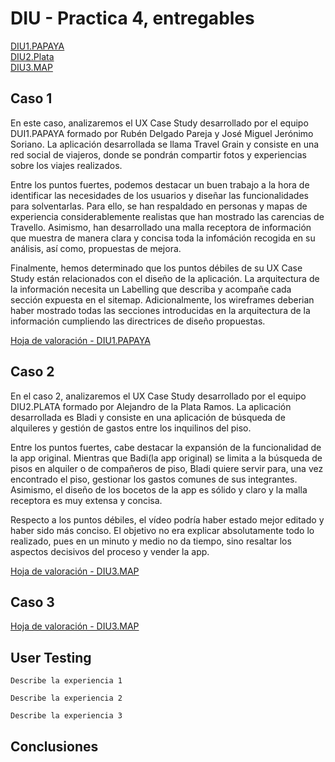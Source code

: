 # DIU - Practica 4, entregables

[DIU1.PAPAYA](https://github.com/RubenDelgadoPareja/DIU20)  
[DIU2.Plata](https://github.com/Superkorlas/DIU_Practicas)  
[DIU3.MAP](https://github.com/MiguelAlberti/DIU20)


## Caso 1

En este caso, analizaremos el UX Case Study desarrollado por el equipo DUI1.PAPAYA formado por Rubén Delgado Pareja y José Miguel Jerónimo Soriano. La aplicación desarrollada se llama Travel Grain y consiste en una red social de viajeros, donde se pondrán compartir fotos y experiencias sobre los viajes realizados.

Entre los puntos fuertes, podemos destacar un buen trabajo a la hora de identificar las necesidades de los usuarios y diseñar las funcionalidades para solventarlas. Para ello, se han respaldado en personas y mapas de experiencia considerablemente realistas que han mostrado las carencias de Travello. Asimismo, han desarrollado una malla receptora de información que muestra de manera clara y concisa toda la infomáción recogida en su análisis, así como, propuestas de mejora.

Finalmente, hemos determinado que los puntos débiles de su UX Case Study están relacionados con el diseño de la aplicación. La arquitectura de la información necesita un Labelling que describa y acompañe cada sección expuesta en el sitemap. Adicionalmente, los wireframes deberian haber mostrado todas las secciones introducidas en la arquitectura de la información cumpliendo las directrices de diseño propuestas.

[ Hoja de valoración - DIU1.PAPAYA](https://github.com/cmartin-moreno/DIU20/blob/master/P4/UXCaseStudyReview-DIU1_Papaya.pdf)


## Caso 2

En el caso 2, analizaremos el UX Case Study desarrollado por el equipo DIU2.PLATA formado por Alejandro de la Plata Ramos. La aplicación desarrollada es Bladi y consiste en una aplicación de búsqueda de alquileres y gestión de gastos entre los inquilinos del piso.

Entre los puntos fuertes, cabe destacar la expansión de la funcionalidad de la app original. Mientras que Badi(la app original) se limita a la búsqueda de pisos en alquiler o de compañeros de piso, Bladi quiere servir para, una vez encontrado el piso, gestionar los gastos comunes de sus integrantes. Asimismo, el diseño de los bocetos de la app es sólido y claro y la malla receptora es muy extensa y concisa.

Respecto a los puntos débiles, el vídeo podría haber estado mejor editado y haber sido más conciso. El objetivo no era explicar absolutamente todo lo realizado, pues en un minuto y medio no da tiempo, sino resaltar los aspectos decisivos del proceso y vender la app.


[ Hoja de valoración - DIU3.MAP](https://github.com/cmartin-moreno/DIU20/blob/master/P4/UXCaseStudyReview-DIU2_PLATA.pdf)
## Caso 3

[ Hoja de valoración - DIU3.MAP](https://github.com/cmartin-moreno/DIU20/blob/master/P4/UXCaseStudyReview-DIU3_MAP.pdf)


## User Testing

	Describe la experiencia 1

	Describe la experiencia 2

	Describe la experiencia 3


## Conclusiones
